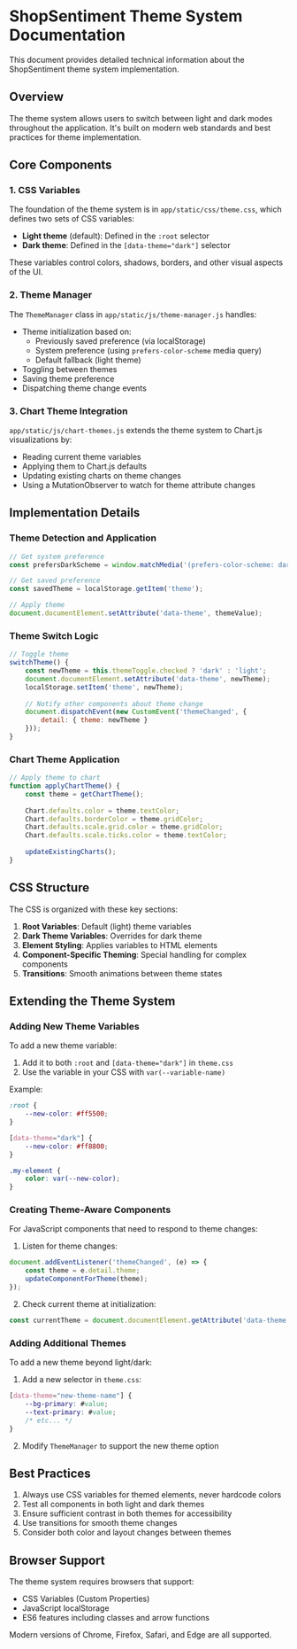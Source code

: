 # ShopSentiment Theme System Documentation

This document provides detailed technical information about the ShopSentiment theme system implementation.

## Overview

The theme system allows users to switch between light and dark modes throughout the application. It's built on modern web standards and best practices for theme implementation.

## Core Components

### 1. CSS Variables

The foundation of the theme system is in `app/static/css/theme.css`, which defines two sets of CSS variables:

- **Light theme** (default): Defined in the `:root` selector
- **Dark theme**: Defined in the `[data-theme="dark"]` selector

These variables control colors, shadows, borders, and other visual aspects of the UI.

### 2. Theme Manager

The `ThemeManager` class in `app/static/js/theme-manager.js` handles:

- Theme initialization based on:
  - Previously saved preference (via localStorage)
  - System preference (using `prefers-color-scheme` media query)
  - Default fallback (light theme)
- Toggling between themes
- Saving theme preference
- Dispatching theme change events

### 3. Chart Theme Integration

`app/static/js/chart-themes.js` extends the theme system to Chart.js visualizations by:

- Reading current theme variables
- Applying them to Chart.js defaults
- Updating existing charts on theme changes
- Using a MutationObserver to watch for theme attribute changes

## Implementation Details

### Theme Detection and Application

```javascript
// Get system preference
const prefersDarkScheme = window.matchMedia('(prefers-color-scheme: dark)');

// Get saved preference
const savedTheme = localStorage.getItem('theme');

// Apply theme
document.documentElement.setAttribute('data-theme', themeValue);
```

### Theme Switch Logic

```javascript
// Toggle theme
switchTheme() {
    const newTheme = this.themeToggle.checked ? 'dark' : 'light';
    document.documentElement.setAttribute('data-theme', newTheme);
    localStorage.setItem('theme', newTheme);
    
    // Notify other components about theme change
    document.dispatchEvent(new CustomEvent('themeChanged', {
        detail: { theme: newTheme }
    }));
}
```

### Chart Theme Application

```javascript
// Apply theme to chart
function applyChartTheme() {
    const theme = getChartTheme();
    
    Chart.defaults.color = theme.textColor;
    Chart.defaults.borderColor = theme.gridColor;
    Chart.defaults.scale.grid.color = theme.gridColor;
    Chart.defaults.scale.ticks.color = theme.textColor;
    
    updateExistingCharts();
}
```

## CSS Structure

The CSS is organized with these key sections:

1. **Root Variables**: Default (light) theme variables
2. **Dark Theme Variables**: Overrides for dark theme
3. **Element Styling**: Applies variables to HTML elements
4. **Component-Specific Theming**: Special handling for complex components
5. **Transitions**: Smooth animations between theme states

## Extending the Theme System

### Adding New Theme Variables

To add a new theme variable:

1. Add it to both `:root` and `[data-theme="dark"]` in `theme.css`
2. Use the variable in your CSS with `var(--variable-name)`

Example:
```css
:root {
    --new-color: #ff5500;
}

[data-theme="dark"] {
    --new-color: #ff8800;
}

.my-element {
    color: var(--new-color);
}
```

### Creating Theme-Aware Components

For JavaScript components that need to respond to theme changes:

1. Listen for theme changes:
```javascript
document.addEventListener('themeChanged', (e) => {
    const theme = e.detail.theme;
    updateComponentForTheme(theme);
});
```

2. Check current theme at initialization:
```javascript
const currentTheme = document.documentElement.getAttribute('data-theme') || 'light';
```

### Adding Additional Themes

To add a new theme beyond light/dark:

1. Add a new selector in `theme.css`:
```css
[data-theme="new-theme-name"] {
    --bg-primary: #value;
    --text-primary: #value;
    /* etc... */
}
```

2. Modify `ThemeManager` to support the new theme option

## Best Practices

1. Always use CSS variables for themed elements, never hardcode colors
2. Test all components in both light and dark themes
3. Ensure sufficient contrast in both themes for accessibility
4. Use transitions for smooth theme changes
5. Consider both color and layout changes between themes

## Browser Support

The theme system requires browsers that support:
- CSS Variables (Custom Properties)
- JavaScript localStorage
- ES6 features including classes and arrow functions

Modern versions of Chrome, Firefox, Safari, and Edge are all supported. 
